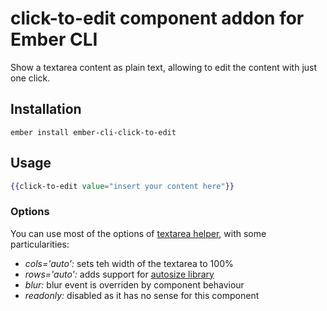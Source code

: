 # click-to-edit component addon for Ember CLI

Show a textarea content as plain text, allowing to edit the content with just one click.

## Installation

```
ember install ember-cli-click-to-edit
```

## Usage

```hbs
{{click-to-edit value="insert your content here"}}
```

### Options

You can use most of the options of [textarea helper](http://emberjs.com/api/classes/Ember.Templates.helpers.html#method_textarea), with some particularities:

* *cols='auto':* sets teh width of the textarea to 100%
* *rows='auto':* adds support for [autosize library](https://github.com/jackmoore/autosize)
* *blur:* blur event is overriden by component behaviour
* *readonly:* disabled as it has no sense for this component
